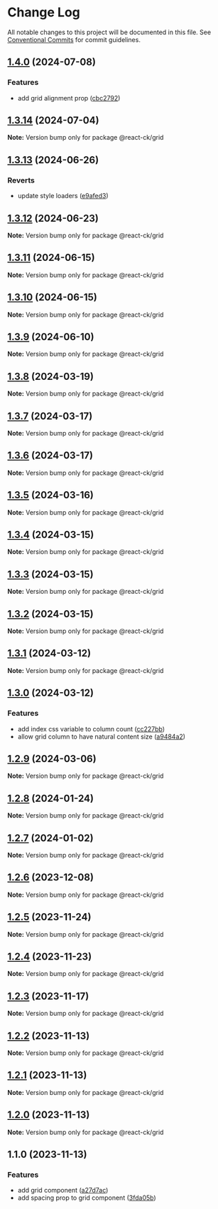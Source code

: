 # Change Log

All notable changes to this project will be documented in this file.
See [Conventional Commits](https://conventionalcommits.org) for commit guidelines.

## [1.4.0](https://github.com/abelflopes/react-ck/compare/@react-ck/grid@1.3.14...@react-ck/grid@1.4.0) (2024-07-08)


### Features

* add grid alignment prop ([cbc2792](https://github.com/abelflopes/react-ck/commit/cbc279223b6b0f32a12506e8ae9e8a93f9886520))



## [1.3.14](https://github.com/abelflopes/react-ck/compare/@react-ck/grid@1.3.13...@react-ck/grid@1.3.14) (2024-07-04)

**Note:** Version bump only for package @react-ck/grid





## [1.3.13](https://github.com/abelflopes/react-ck/compare/@react-ck/grid@1.3.12...@react-ck/grid@1.3.13) (2024-06-26)


### Reverts

* update style loaders ([e9afed3](https://github.com/abelflopes/react-ck/commit/e9afed309e7893e95b4b02cceb7e9636670740b8))



## [1.3.12](https://github.com/abelflopes/react-ck/compare/@react-ck/grid@1.3.11...@react-ck/grid@1.3.12) (2024-06-23)

**Note:** Version bump only for package @react-ck/grid





## [1.3.11](https://github.com/abelflopes/react-ck/compare/@react-ck/grid@1.3.10...@react-ck/grid@1.3.11) (2024-06-15)

**Note:** Version bump only for package @react-ck/grid





## [1.3.10](https://github.com/abelflopes/react-ck/compare/@react-ck/grid@1.3.9...@react-ck/grid@1.3.10) (2024-06-15)

**Note:** Version bump only for package @react-ck/grid





## [1.3.9](https://github.com/abelflopes/react-ck/compare/@react-ck/grid@1.3.8...@react-ck/grid@1.3.9) (2024-06-10)

**Note:** Version bump only for package @react-ck/grid





## [1.3.8](https://github.com/abelflopes/react-ck/compare/@react-ck/grid@1.3.7...@react-ck/grid@1.3.8) (2024-03-19)

**Note:** Version bump only for package @react-ck/grid





## [1.3.7](https://github.com/abelflopes/react-ck/compare/@react-ck/grid@1.3.6...@react-ck/grid@1.3.7) (2024-03-17)

**Note:** Version bump only for package @react-ck/grid





## [1.3.6](https://github.com/abelflopes/react-ck/compare/@react-ck/grid@1.3.5...@react-ck/grid@1.3.6) (2024-03-17)

**Note:** Version bump only for package @react-ck/grid





## [1.3.5](https://github.com/abelflopes/react-ck/compare/@react-ck/grid@1.3.4...@react-ck/grid@1.3.5) (2024-03-16)

**Note:** Version bump only for package @react-ck/grid





## [1.3.4](https://github.com/abelflopes/react-ck/compare/@react-ck/grid@1.3.3...@react-ck/grid@1.3.4) (2024-03-15)

**Note:** Version bump only for package @react-ck/grid





## [1.3.3](https://github.com/abelflopes/react-ck/compare/@react-ck/grid@1.3.2...@react-ck/grid@1.3.3) (2024-03-15)

**Note:** Version bump only for package @react-ck/grid





## [1.3.2](https://github.com/abelflopes/react-ck/compare/@react-ck/grid@1.3.1...@react-ck/grid@1.3.2) (2024-03-15)

**Note:** Version bump only for package @react-ck/grid





## [1.3.1](https://github.com/abelflopes/react-ck/compare/@react-ck/grid@1.3.0...@react-ck/grid@1.3.1) (2024-03-12)

**Note:** Version bump only for package @react-ck/grid





## [1.3.0](https://github.com/abelflopes/react-ck/compare/@react-ck/grid@1.2.9...@react-ck/grid@1.3.0) (2024-03-12)


### Features

* add index css variable to column count ([cc227bb](https://github.com/abelflopes/react-ck/commit/cc227bbcce8d9a96d547396ea8804a7cb62d45d2))
* allow grid column to have natural content size ([a9484a2](https://github.com/abelflopes/react-ck/commit/a9484a208be7191be043342ed06b7e64c926d6eb))



## [1.2.9](https://github.com/abelflopes/react-ck/compare/@react-ck/grid@1.2.8...@react-ck/grid@1.2.9) (2024-03-06)

**Note:** Version bump only for package @react-ck/grid





## [1.2.8](https://github.com/abelflopes/react-ck/compare/@react-ck/grid@1.2.7...@react-ck/grid@1.2.8) (2024-01-24)

**Note:** Version bump only for package @react-ck/grid





## [1.2.7](https://github.com/abelflopes/react-ck/compare/@react-ck/grid@1.2.6...@react-ck/grid@1.2.7) (2024-01-02)

**Note:** Version bump only for package @react-ck/grid





## [1.2.6](https://github.com/abelflopes/react-ck/compare/@react-ck/grid@1.2.5...@react-ck/grid@1.2.6) (2023-12-08)

**Note:** Version bump only for package @react-ck/grid





## [1.2.5](https://github.com/abelflopes/react-ck/compare/@react-ck/grid@1.2.4...@react-ck/grid@1.2.5) (2023-11-24)

**Note:** Version bump only for package @react-ck/grid





## [1.2.4](https://github.com/abelflopes/react-ck/compare/@react-ck/grid@1.2.3...@react-ck/grid@1.2.4) (2023-11-23)

**Note:** Version bump only for package @react-ck/grid





## [1.2.3](https://github.com/abelflopes/react-ck/compare/@react-ck/grid@1.2.2...@react-ck/grid@1.2.3) (2023-11-17)

**Note:** Version bump only for package @react-ck/grid





## [1.2.2](https://github.com/abelflopes/react-ck/compare/@react-ck/grid@1.2.1...@react-ck/grid@1.2.2) (2023-11-13)

**Note:** Version bump only for package @react-ck/grid





## [1.2.1](https://github.com/abelflopes/react-ck/compare/@react-ck/grid@1.2.0...@react-ck/grid@1.2.1) (2023-11-13)

**Note:** Version bump only for package @react-ck/grid





## [1.2.0](https://github.com/abelflopes/react-ck/compare/@react-ck/grid@1.1.0...@react-ck/grid@1.2.0) (2023-11-13)

**Note:** Version bump only for package @react-ck/grid





## 1.1.0 (2023-11-13)


### Features

* add grid component ([a27d7ac](https://github.com/abelflopes/react-ck/commit/a27d7aca902520b853b061e1abe34bcf9581eccd))
* add spacing prop to grid component ([3fda05b](https://github.com/abelflopes/react-ck/commit/3fda05b7175c520b7a0a6b0415cb29b83b4ec1c2))
